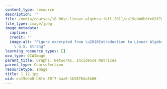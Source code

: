```yaml
---
content_type: resource
description: ''
file: /media/courses/18-06sc-linear-algebra-fall-2011/ea19ebb0b8fe89f74aa01b5876da5b66_1_12.jpg
file_type: image/jpeg
image_metadata:
  caption: ''
  credit: ''
  image-alt: "Figure excerpted from \u2018Introduction to Linear Algebra\u2019 by\
    \ G.S. Strang"
learning_resource_types: []
ocw_type: OCWImage
parent_title: Graphs, Networks, Incidence Matrices
parent_type: CourseSection
resourcetype: Image
title: 1_12.jpg
uid: ea19ebb0-b8fe-89f7-4aa0-1b5876da5b66
---
```

